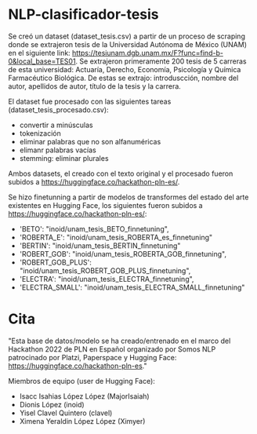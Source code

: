 # NLP-clasificador-tesis

Se creó un dataset (dataset_tesis.csv) a partir de un proceso de scraping donde se extrajeron tesis de la Universidad Autónoma de México (UNAM) en el siguiente link: https://tesiunam.dgb.unam.mx/F?func=find-b-0&local_base=TES01. Se extrajeron primeramente 200 tesis de 5 carreras de esta universidad: Actuaría, Derecho, Economía, Psicología y Química Farmacéutico Biológica. De estas se extrajo: introduscción, nombre del autor, apellidos de autor, título de la tesis y la carrera. 

El dataset fue procesado con las siguientes tareas (dataset_tesis_procesado.csv):
- convertir a minúsculas
- tokenización
- eliminar palabras que no son alfanuméricas
- elimanr palabras vacías
- stemming: eliminar plurales

Ambos datasets, el creado con el texto original y el procesado fueron subidos a https://huggingface.co/hackathon-pln-es/.

Se hizo finetunning a partir de modelos de transformes del estado del arte existentes en Hugging Face, los siguientes fueron subidos a https://huggingface.co/hackathon-pln-es/:
- 'BETO': "inoid/unam_tesis_BETO_finnetuning",
- 'ROBERTA_E': "inoid/unam_tesis_ROBERTA_es_finnetuning"
- 'BERTIN': "inoid/unam_tesis_BERTIN_finnetuning"
- 'ROBERT_GOB': "inoid/unam_tesis_ROBERTA_GOB_finnetuning",
- 'ROBERT_GOB_PLUS': "inoid/unam_tesis_ROBERT_GOB_PLUS_finnetuning",
- 'ELECTRA': "inoid/unam_tesis_ELECTRA_finnetuning",
- 'ELECTRA_SMALL': "inoid/unam_tesis_ELECTRA_SMALL_finnetuning"

# Cita

"Esta base de datos/modelo se ha creado/entrenado en el marco del Hackathon 2022 de PLN en Español organizado por Somos NLP patrocinado por Platzi, Paperspace y Hugging Face: https://huggingface.co/hackathon-pln-es."

Miembros de equipo (user de Hugging Face):
- Isacc Isahias López López (MajorIsaiah)
- Dionis López (inoid)
- Yisel Clavel Quintero (clavel)
- Ximena Yeraldin López López (Ximyer)
